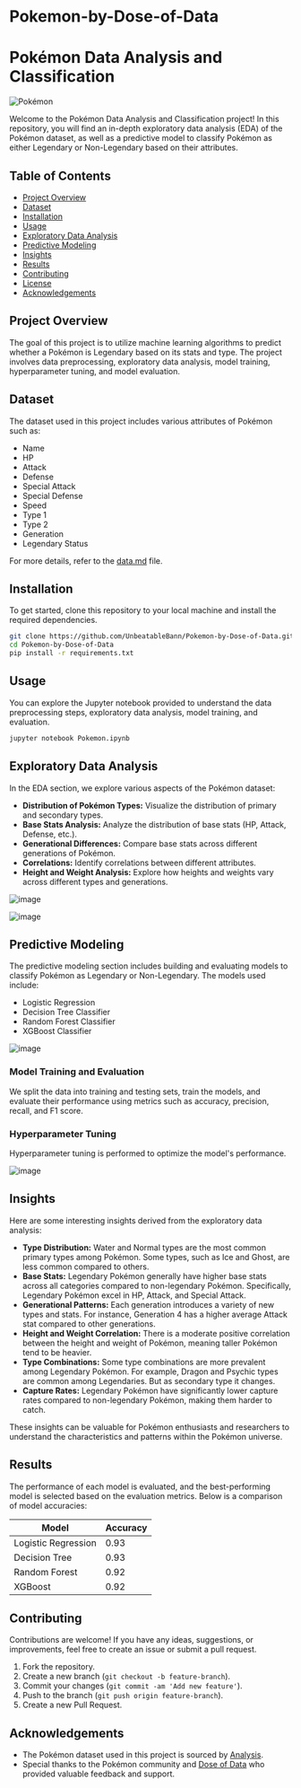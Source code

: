 # Pokemon-by-Dose-of-Data

# Pokémon Data Analysis and Classification

![Pokémon](https://encrypted-tbn0.gstatic.com/images?q=tbn:ANd9GcS-lBlhtAhIWQ06GBntsdwCUbdOpsiVMBQdCw&s)

Welcome to the Pokémon Data Analysis and Classification project! In this repository, you will find an in-depth exploratory data analysis (EDA) of the Pokémon dataset, as well as a predictive model to classify Pokémon as either Legendary or Non-Legendary based on their attributes.

## Table of Contents

- [Project Overview](#project-overview)
- [Dataset](#dataset)
- [Installation](#installation)
- [Usage](#usage)
- [Exploratory Data Analysis](#exploratory-data-analysis)
- [Predictive Modeling](#predictive-modeling)
- [Insights](#insights)
- [Results](#results)
- [Contributing](#contributing)
- [License](#license)
- [Acknowledgements](#acknowledgements)

## Project Overview

The goal of this project is to utilize machine learning algorithms to predict whether a Pokémon is Legendary based on its stats and type. The project involves data preprocessing, exploratory data analysis, model training, hyperparameter tuning, and model evaluation.

## Dataset

The dataset used in this project includes various attributes of Pokémon such as:

- Name
- HP
- Attack
- Defense
- Special Attack
- Special Defense
- Speed
- Type 1
- Type 2
- Generation
- Legendary Status

For more details, refer to the [data.md](data.md) file.

## Installation

To get started, clone this repository to your local machine and install the required dependencies.

```bash
git clone https://github.com/UnbeatableBann/Pokemon-by-Dose-of-Data.git
cd Pokemon-by-Dose-of-Data
pip install -r requirements.txt
```

## Usage

You can explore the Jupyter notebook provided to understand the data preprocessing steps, exploratory data analysis, model training, and evaluation.

```bash
jupyter notebook Pokemon.ipynb
```

## Exploratory Data Analysis

In the EDA section, we explore various aspects of the Pokémon dataset:

- **Distribution of Pokémon Types:** Visualize the distribution of primary and secondary types.
- **Base Stats Analysis:** Analyze the distribution of base stats (HP, Attack, Defense, etc.).
- **Generational Differences:** Compare base stats across different generations of Pokémon.
- **Correlations:** Identify correlations between different attributes.
- **Height and Weight Analysis:** Explore how heights and weights vary across different types and generations.

![image](https://github.com/UnbeatableBann/Pokemon-by-Dose-of-Data/assets/140196120/463e72ad-c47a-49d3-a631-0e0356018a5c)

![image](https://github.com/UnbeatableBann/Pokemon-by-Dose-of-Data/assets/140196120/6a3e1a0b-1ba6-4d68-85b9-1d88073e20af)

## Predictive Modeling

The predictive modeling section includes building and evaluating models to classify Pokémon as Legendary or Non-Legendary. The models used include:

- Logistic Regression
- Decision Tree Classifier
- Random Forest Classifier
- XGBoost Classifier

![image](https://github.com/UnbeatableBann/Pokemon-by-Dose-of-Data/assets/140196120/4713531d-3b71-46ab-b7af-42246c020b0f)

### Model Training and Evaluation

We split the data into training and testing sets, train the models, and evaluate their performance using metrics such as accuracy, precision, recall, and F1 score.

### Hyperparameter Tuning

Hyperparameter tuning is performed to optimize the model's performance.

![image](https://github.com/UnbeatableBann/Pokemon-by-Dose-of-Data/assets/140196120/d2b188bb-3afe-4a49-bf82-21df97bb079f)

## Insights

Here are some interesting insights derived from the exploratory data analysis:

- **Type Distribution:** Water and Normal types are the most common primary types among Pokémon. Some types, such as Ice and Ghost, are less common compared to others.
- **Base Stats:** Legendary Pokémon generally have higher base stats across all categories compared to non-legendary Pokémon. Specifically, Legendary Pokémon excel in HP, Attack, and Special Attack.
- **Generational Patterns:** Each generation introduces a variety of new types and stats. For instance, Generation 4 has a higher average Attack stat compared to other generations.
- **Height and Weight Correlation:** There is a moderate positive correlation between the height and weight of Pokémon, meaning taller Pokémon tend to be heavier.
- **Type Combinations:** Some type combinations are more prevalent among Legendary Pokémon. For example, Dragon and Psychic types are common among Legendaries. But as secondary type it changes.
- **Capture Rates:** Legendary Pokémon have significantly lower capture rates compared to non-legendary Pokémon, making them harder to catch.

These insights can be valuable for Pokémon enthusiasts and researchers to understand the characteristics and patterns within the Pokémon universe.

## Results

The performance of each model is evaluated, and the best-performing model is selected based on the evaluation metrics. Below is a comparison of model accuracies:

| Model                 | Accuracy |
|-----------------------|----------|
| Logistic Regression   | 0.93     |
| Decision Tree         | 0.93     |
| Random Forest         | 0.92     |
| XGBoost               | 0.92     |

## Contributing

Contributions are welcome! If you have any ideas, suggestions, or improvements, feel free to create an issue or submit a pull request.

1. Fork the repository.
2. Create a new branch (`git checkout -b feature-branch`).
3. Commit your changes (`git commit -am 'Add new feature'`).
4. Push to the branch (`git push origin feature-branch`).
5. Create a new Pull Request.

## Acknowledgements

- The Pokémon dataset used in this project is sourced by [Analysis](https://github.com/Dose-of-Data/analysis-arena/blob/main/data.md).
- Special thanks to the Pokémon community and [Dose of Data](https://github.com/Dose-of-Data) who provided valuable feedback and support.

